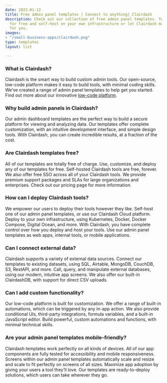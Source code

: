 ```yaml
---
date: 2022-01-12
title: Free admin panel templates | Connect to anything| Clairdash
description: Check out our collection of free admin panel templates. You can customize
  for free and self-host on your own infrastructure or let Clairdash manage everything
  for you.
images:
- "/small-business-apps/clairdash.png"
type: templates
layout: list

---
```



### What is Clairdash?
Clairdash is the smart way to build custom admin tools. Our open-source, low-code platform makes it easy to build tools, with minimal coding skills. We’ve created a range of admin panel templates to help get you started. Find out more about our innovative [low-code platform](/).

### Why build admin panels in Clairdash?
Our admin dashboard templates are the perfect way to build a secure platform for viewing and analyzing data. Our templates offer complete customization, with an intuitive development interface, and simple design tools. With Clairdash, you can create incredible results, at a fraction of the cost.

### Are Clairdash templates free?
All of our templates are totally free of charge. Use, customize, and deploy any of our templates for free. Self-hosted Clairdash tools are free, forever. We also offer free SSO across all of your Clairdash tools. We provide premium support packages and SLAs for large organizations and enterprises. Check out our pricing page for more information.

### How can I deploy Clairdash tools?
We empower our users to deploy their tools however they like. Self-host one of our admin panel templates, or use our Clairdash Cloud platform. Deploy to your own infrastructure, using Kubernetes, Docker, Docker Compose, Digital Ocean, and more. With Clairdash, you have complete control over how you deploy and host your tools. Use our admin panel templates as web apps, internal tools, or mobile applications. 

### Can I connect external data?
Clairdash supports a variety of external data sources. Connect our templates to existing datasets, using SQL, Airtable, MongoDB, CouchDB, S3, RestAPI, and more. Call, query, and manipulate external databases, using our modern, intuitive app screens. We also offer our built-in ClairdashDB, with support for direct CSV uploads.

### Can I add custom functionality?
Our low-code platform is built for customization. We offer a range of built-in automations, which can be triggered by any in-app action. We also provide conditional UIs, third-party integrations, formula variables, and a built-in JavaScript editor. Build powerful, custom automations and functions, with minimal technical skills.

### Are your admin panel templates mobile-friendly?
Clairdash templates work perfectly on all kinds of devices. All of our app components are fully tested for accessibility and mobile responsiveness. Screens within our admin panel templates automatically scale and resize and scale to fit perfectly on screens of all sizes. Maximize app adoption by giving your users a tool they’ll love. Our templates are ready-to-deploy solutions, which users can take wherever they go.
